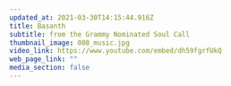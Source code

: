 ```yaml
---
updated_at: 2021-03-30T14:15:44.916Z
title: Basanth
subtitle: from the Grammy Nominated Soul Call
thumbnail_image: 008_music.jpg
video_link: https://www.youtube.com/embed/dh59fgrfUkQ
web_page_link: ""
media_section: false
---
```

